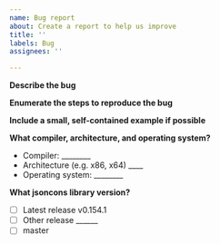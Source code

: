 ```yaml
---
name: Bug report
about: Create a report to help us improve
title: ''
labels: Bug
assignees: ''

---
```


**Describe the bug**

<!-- What is the actual behavior? -->
<!-- What is the expected behavior? -->

**Enumerate the steps to reproduce the bug**

**Include a small, self-contained example if possible**

**What compiler, architecture, and operating system?**

- Compiler: ________
- Architecture (e.g. x86, x64) ____
- Operating system: ________

**What jsoncons library version?**

 - [ ] Latest release v0.154.1
 - [ ] Other release ______
 - [ ] master
